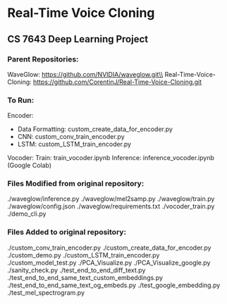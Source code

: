 # Real-Time Voice Cloning 
## CS 7643 Deep Learning Project

### Parent Repositories:
WaveGlow: https://github.com/NVIDIA/waveglow.git\\
Real-Time-Voice-Cloning: https://github.com/CorentinJ/Real-Time-Voice-Cloning.git

### To Run:
Encoder: 
- Data Formatting: custom_create_data_for_encoder.py
- CNN: custom_conv_train_encoder.py
- LSTM: custom_LSTM_train_encoder.py

Vocoder:
Train: train_vocoder.ipynb Inference: inference_vocoder.ipynb (Google Colab)

### Files Modified from original repository:

./waveglow/inference.py
./waveglow/mel2samp.py
./waveglow/train.py
./waveglow/config.json
./waveglow/requirements.txt
./vocoder_train.py
./demo_cli.py

### Files Added to original repository:
./custom_conv_train_encoder.py
./custom_create_data_for_encoder.py
./custom_demo.py
./custom_LSTM_train_encoder.py
./custom_model_test.py
./PCA_Visualize.py
./PCA_Visualize_google.py
./sanity_check.py
./test_end_to_end_diff_text.py
./test_end_to_end_same_text_custom_embeddings.py
./test_end_to_end_same_text_og_embeds.py
./test_google_embedding.py
./test_mel_spectrogram.py


